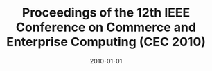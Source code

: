 ---
abstract: ''
authors:
- Birgit Hofreiter
- Kuo-Ming Chao
- Christian Huemer
date: '2010-01-01'
featured: false
links:
- name: Publik
  url: https://publik.tuwien.ac.at/showentry.php?ID=203399&lang=2
publication: 'IEEE Computer Society, Shanghai, China, 2010, ISBN: 978-1-4244-8433-1;
  200 pages'
publication_types:
- '5'
publishDate: '2010-01-01'
title: Proceedings of the 12th IEEE Conference on Commerce and Enterprise Computing
  (CEC 2010)
url_pdf: ''
---